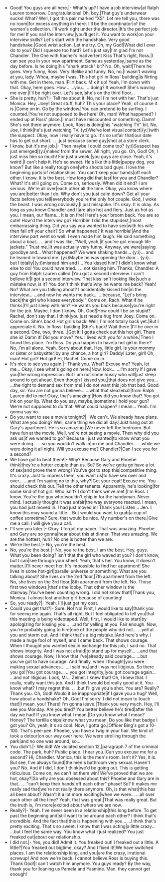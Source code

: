 - Good! You guys are all here.|- What's up?
I have a job interview|at Ralph Lauren tomorrow.
Congratulations!
Oh, boy.|That guy's underwear sucks!
What?
Well, I got this pair marked "XS".
Let me tell you, there was no room|for excess anything in there.
I'll be the coordinator|of the women's collection.
I'll work right under the director.|It's the perfect job for me!
If you nail the interview,|you'll get it.
You want to work|on your interview skills?
Let's start with the handshake.
Very good handshake.|Good wrist action.
Let me try.
Oh, my God!|What did I ever do to you?
Did I squeeze too hard?
Let's just say|I'm glad I'm not Chandler.
The One with Rachel's Inadvertent Kiss
That's right, Ross.|I can see you in your new apartment.
Same as yesterday,|same as the day before.
Is he doing|his "shark attack" bit?
No. Oh, wait!|There he goes.
Very funny, Ross.
Very lifelike and funny.
No, no.|I wasn't waving at you, lady.
Whoa, maybe I was.
This hot girl in Ross' building|is flirting with me.
Get in there, man.|Flirt back. Mix it up!
Yeah, I'm down with that.
Okay, here goes.
How...
...you...
...doing?
It worked! She's waving me over.|I'll be right over.
Let's see,|she's on the third floor...
- She is pretty, huh?|- Tell me about it.
No, no! I'm not with her.
That's just Monica.
Hey, Joey!
Great stuff, huh?
This your place?
Yeah, of course it is.|Come on in.
Go by the window.|You can pretend to be surfing.
I counted.|You're not supposed to live here!
Oh, man!
What happened?
I ended up at Ross' place.|I must have miscounted or something.
Damn! She's not there anymore.
Look, Ross is doing|his "watching TV" bit.
No, Joe, I think|he's just watching TV.
{y:i}We've lost visual contact|{y:i}with the suspect.
Okay, now I really have to go.
It's so unfair that|our date has to get cut short...
...just because some guy|shot at a store clerk.
- I know, but it's my job.|- Then maybe I could come too?
{y:i}Suspect has just emerged|{y:i}naked from the sewer.
All right, you go.
Oh, God!
Oh, I just miss him so much!
For just a week,|you guys are close.
Yeah, it's weird.|I can't help it. He's so sweet.
He's like this little|puppy dog, you know?
But like a really tough one|who shoots bad guys.
I love the beginning parts|of relationships.
You can't keep your hands|off each other.
I know. It is the best.
How long did that last|for you and Chandler?
What? It's still going on.
Come on, seriously.|When did it end?
I am serious. We're all over|each other all the time.
Okay, you know where you are|better than I do.
Why don't you just calm down?
Get all your facts before you tell|everybody you're the only hot couple.
God, I woke the beast.
I was wrong obviously.|I just misspoke. It's okay.
It is okay.
As long as you know Chandler and I|are also hot and fiery.
Just as hot as you.
I mean, our flame...
It is on fire!
Here's your broom back.
You are so cute!
How'd the interview go?
Horrible! I did the stupidest,|most embarrassing thing.
Did you say you wanted to have sex|with his wife then fall off your chair?
So what happened?
It was horrible!|And the interview part went so well.
I even made him laugh.
He said something about a boat...
...and I was like, "Well, yeah,|if you've got enough life jackets."
Trust me.|It was actually very funny.
Anyway, we were|saying goodbye and...
What happened?
We were shaking hands...
{y:i}... and he leaned in toward me.
{y:i}Maybe he was opening the door...
{y:i}... but I totally|{y:i}misread him and I...
You kissed him?
I didn't know what else to do!
You could have tried...
...not kissing him.
Thanks, Chandler.
A guy from Ralph Lauren called.|You got a second interview.
I can't believe it!|I got a second interview.
That kiss isn't looking like|such a mistake now, is it?
You don't think that's|why he wants me back?
Yeah!
No?
What are you talking about?
I accidentally kissed him|in the interview...
...and now he wants me back...
...because, "Let's bring back|the girl who kisses everybody!"
Come on, Rach.
What if he thinks|I'll just sleep with him?
He wants you back because|you're right for the job.
Maybe. I don't know. Oh, God!|How could I be so stupid?
Rachel, don't say that. I think|you just need a hug from Joey.
Come on. Come on.
She's back! Hot girl's back!
Well, I'm not totally back yet.|But I appreciate it.
No. In Ross' building.|She's back!
Wait there.|I'll be over in a second.
One, two, three...|Got it!
I gotta check out this hot girl.
There she is!
Damn it! Did you move?
Yes.
I lived with you for a while.|Then I found this place.
I'm Ross.
Do you happen to have|a hot girl in there?
No, I'm all alone.
Yeah. Sorry about that.
Hey, little girl.
Is your mommy or sister or babysitter|by any chance, a hot girl?
Daddy!
Later, girl!
Oh, man!
Hot girl?
Hot girl!
Hi, Rachel. Come on in.
- It's nice to see you again.|- Thank you.
What?
Excuse me?
Yeah, let me...
Okay, I see what's going on here.|Now, look...
...I'm sorry if I gave you|the wrong impression.
But I am not some hussy who will|just sleep around to get ahead.
Even though I kissed you,|that does not give you...
...the right to demand sex from me!|I do not want this job that bad.
Good day, sir.
You are not gonna believe...
...what that sleazeball|from Ralph Lauren did to me!
Okay, that's amazing!|How did you know that?
You got ink on your lip.
What do you say, maybe,|sometime I hold your gun?
We're not supposed to do that.
What could happen? I mean...
Yeah. I'm gonna say no.
- Do you want to see a movie tonight?|- We can't. We already have plans.
What are you doing?
Well, same thing we did all day.|Just hang out at Gary's apartment.
He is so amazing.|We never left the bedroom.
But have fun at the movie.
Well, we're not seeing a movie.
Then why did you ask us|if we wanted to go?
Because I just wanted|to know what you were doing...
...so you wouldn't walk in|on me and Chandler...
...while we were doing it all night.
Will you excuse me?
Chandler?|Can I see you for a second?
- We have got to beat them!|- Why?
Because Gary and Phoebe think|they're a hotter couple than us.
So?
So we've gotta go have a lot of sex|and prove them wrong!
You've got to stop this|competitive thing. It's crazy.
Just to impress them, you want us|to have sex over and over...
...and I'm saying no to this, why?|Get your coat!
Excuse me.
You should check this out.|Tell the other tenants.
Apparently, he's looking|for some kind of hot girl.
Who isn't?
I don't think we've met.|I'm Ross.
I know. You're the guy who|wouldn't chip in for the handyman.
Never mind.
I actually thought it was unfair|the way everyone reacted.
I mean, you had just moved in.
I had just moved in!
Thank you!
Listen...
Jen.
I know this may sound a little...
But would you want to grab|a cup of coffee sometime?
Sure, that would be nice.
My number's on there.|Give me a call.
I will give you a call.
- I'll see you later.|- Okay.
I forgot my paper.
That was amazing.
Phoebe and Gary are so gonna|hear about this at dinner.
That was amazing.
We are the hottest, huh?
No one is hotter than we are.
- We're the best.|- No, you're the best.
- No, you're the best.|- No, you're the best.
I am the best.
Hey, guys.
What you been doing?
Isn't that the girl who waved at you?
I don't know, but I can|see through your sheet.
Yeah, that's her.
You know, it doesn't matter.|I'll never meet her.
It's impossible to find her apartment!
She lives in some hot-girl|parallel universe or something.
What are you talking about?
She lives on the 2nd floor,|7th apartment from the left.
No, she lives on the 3rd floor,|8th apartment from the left.
No. Those first two windows,|that's the lobby.
That other window is the stairway.|You've been counting wrong.
I did not know that!|Thank you, Monica.
I almost lost another girl|because of counting!
- So, you ready?|- Yeah, I'll just get my coat.
- Could you get that?|- Sure.
No! No!
First, I would like to say|thank you for seeing me again.
That's all right.
But I feel obligated to tell you|that this meeting is being videotaped.
Well, first, I would like to start|by apologizing for kissing you...
...and for yelling at you.
Fair enough.
Now, you're probably going to hire|one of the people who did not...
...yell at you and storm out.
And I think that's a big mistake.|And here's why.
I made a huge fool of myself,|and I came back. That shows courage.
When I thought you wanted sex|in exchange for this job, I said no.
That shows integrity.
And I was not afraid|to stand up for myself...
...and that shows courage.
Now, I know that I've|already said courage...
...but you've got to have courage.
And finally, when I thought|you were making sexual advances...
...I said no,|and I was not litigious.
So there you go!|You got courage...
...you got integrity,|you got courage again...
...and not litigious.
Look, Mr...
Zelner.
I knew that!
Oh, I knew that.
I really, really want this job.
And I think I would be|really good at it.
You know what?
I may regret this...
...but I'll give you a shot.
You are?
Really?
Thank you. Oh, God!
Would it be inappropriate|if I gave you a hug?
Well, how about a handshake?
Oh, God! I'm sorry!
I did not mean to touch that!|I mean, you!
There!
I'm gonna leave.|Thank you very much.
Hey, I'll see you Monday.
Are you tired?
You better believe he's tired|after the day we had!
If you know what I mean.|Do you know what I mean?
Honey? The tortilla chips|know what you mean.
Do you like that badge I got you?
Oh, yeah, it's so cool.
Now, I gotta go.|Officer Bing's got a 10-100.
That's pee-pee.
Phoebe, you have a twig in your hair.
We kind of took a detour|on our way over here.
We were strolling through the park|and no one was around, so...
- You didn't.|- We did!
We violated section 12,|paragraph 7 of the criminal code.
The park, huh?
Public place.
I hear you.|Can you excuse me for a second?
Hi, Chandler.
Monica, this is the men's room.
Isn't it?
Yes, it is.
But see, I've always found|the men's bathroom very sexual.
Haven't you?
No.
And if I did, I don't think|we'd be going out.
This is getting ridiculous.
Come on, we can't let them win!
We've proved that we are hot, okay?|So why are you obsessed about this?
Phoebe and Gary are in that...
..."can't keep their hands|off each other" phase!
So?
It makes me really sad that|we're not really there anymore.
Oh, is that what|this has all been about?
Wasn't it a lot more exciting|when we were...
...all over each other all the time?
Yeah, that was great.|That was really great.
But the truth is, I'm more|excited about where we are now.
- Really?|- Yeah.
I've never been in a relationship|this long before.
To get past the beginning and|still want to be around each other?
I think that's incredible.
And the fact that|this is happening with you...
...I think that's pretty exciting.
That's so sweet.
I know that I was acting|a little crazy...
...but I feel the same way.
You know what I just realized?
You just freaked out|about our relationship.
- I did not.|- Yes, you did!
Admit it. You freaked out!
I freaked out a little.
A little?|You freaked out bigtime, okay?
And I fixed it!|We have switched places.
I am the relationship king, and you|are the crazy, irrational screwup!
And now we're back.
I cannot believe Ross is buying this.
Thank God!|I can't watch him anymore.
You guys ready?
By the way, thank you for|loaning us Pamela and Yasmine.
Man, they cannot get enough!